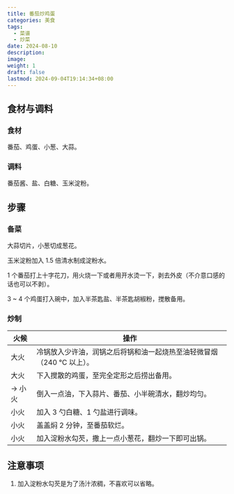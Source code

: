 ```yaml
---
title: 番茄炒鸡蛋
categories: 美食
tags:
  - 菜谱
  - 炒菜
date: 2024-08-10
description: 
image: 
weight: 1
draft: false
lastmod: 2024-09-04T19:14:34+08:00
---
```

## 食材与调料

### 食材

番茄、鸡蛋、小葱、大蒜。

### 调料

番茄酱、盐、白糖、玉米淀粉。

## 步骤

### 备菜

大蒜切片，小葱切成葱花。

玉米淀粉加入 1.5 倍清水制成淀粉水。

1 个番茄打上十字花刀，用火烧一下或者用开水烫一下，剥去外皮（不介意口感的话也可以不剥）。

3 ~ 4 个鸡蛋打入碗中，加入半茶匙盐、半茶匙胡椒粉，搅散备用。

### 炒制

| 火候    | 操作                                    |
| ----- | ------------------------------------- |
| 大火    | 冷锅放入少许油，润锅之后将锅和油一起烧热至油轻微冒烟（240 ℃ 以上）。 |
| 大火    | 下入搅散的鸡蛋，至完全定形之后捞出备用。                  |
| -> 小火 | 倒入一点油，下入蒜片、番茄、小半碗清水，翻炒均匀。             |
| 小火    | 加入 3 勺白糖、1 勺盐进行调味。                    |
| 小火    | 盖盖焖 2 分钟，至番茄软烂。                       |
| 小火    | 加入淀粉水勾芡，撒上一点小葱花，翻炒一下即可出锅。             |

## 注意事项

1. 加入淀粉水勾芡是为了汤汁浓稠，不喜欢可以省略。



